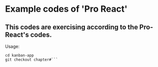 Example codes of 'Pro React'
============================
This codes are exercising according to the Pro-React's codes.
-------------------------------------------------------------
Usage:
```git clone https://github.com/jeongsam/kanban-app
cd kanban-app
git checkout chapter#```